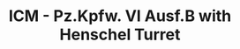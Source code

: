 ---
layout: product
title: "ICM - Pz.Kpfw. VI Ausf.B with Henschel Turret"
price: "TBA" 
desc: "N/A"
img_path: "/assets/img/ICM35363.jpg"
brand: "N/A"
available: false
special_offer: false
new: false
soon: false
cat: "010000"
subcat: "013600"
subsubcat: "0N/A"
sifra: "ICM35363"
popular: false
---